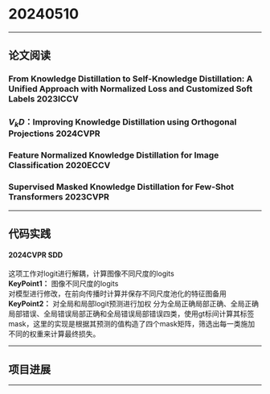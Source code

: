 # 20240510

---

## 论文阅读  

### From Knowledge Distillation to Self-Knowledge Distillation: A Unified Approach with Normalized Loss and Customized Soft Labels 2023ICCV

### $V_kD$：Improving Knowledge Distillation using Orthogonal Projections 2024CVPR

### Feature Normalized Knowledge Distillation for Image Classification 2020ECCV 

### Supervised Masked Knowledge Distillation for Few-Shot Transformers 2023CVPR
---

## 代码实践

#### 2024CVPR SDD
这项工作对logit进行解耦，计算图像不同尺度的logits  
**KeyPoint1：** 图像不同尺度的logits  
对模型进行修改，在前向传播时计算并保存不同尺度池化的特征图备用  
**KeyPoint2：** 对全局和局部logit预测进行加权
分为全局正确局部正确、全局正确局部错误、全局错误局部正确和全局错误局部错误四类，使用gt标间计算其标签mask，这里的实现是根据其预测的值构造了四个mask矩阵，筛选出每一类施加不同的权重来计算最终损失。

---

## 项目进展

---
